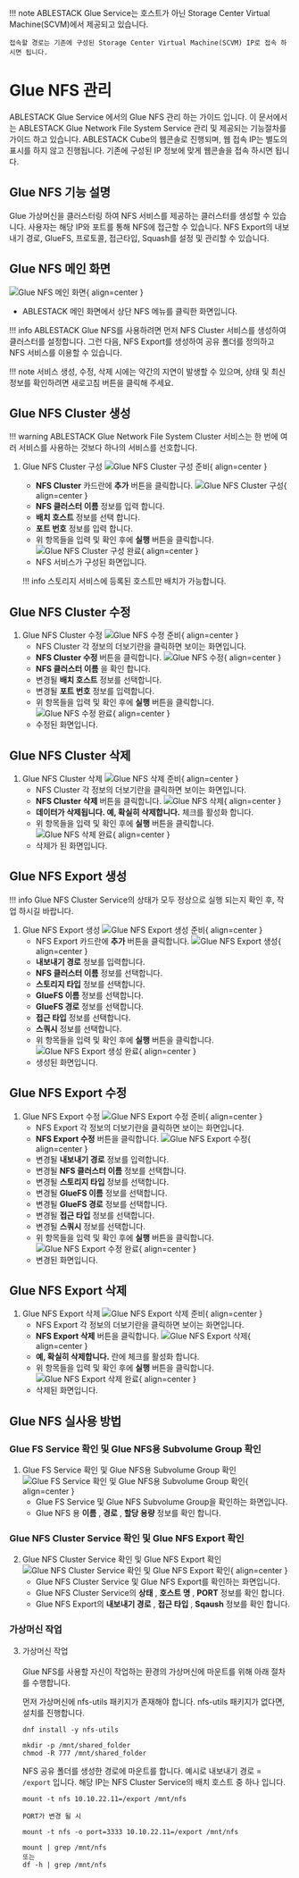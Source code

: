 !!! note
    ABLESTACK Glue Service는 호스트가 아닌 Storage Center Virtual Machine(SCVM)에서 제공되고 있습니다.

    접속할 경로는 기존에 구성된 Storage Center Virtual Machine(SCVM) IP로 접속 하시면 됩니다.

# Glue NFS 관리
ABLESTACK Glue Service 에서의 Glue NFS 관리 하는 가이드 입니다.
이 문서에서는 ABLESTACK Glue Network File System Service 관리 및 제공되는 기능절차를 가이드 하고 있습니다.
ABLESTACK Cube의 웹콘솔로 진행되며, 웹 접속 IP는 별도의 표시를 하지 않고 진행됩니다.
기존에 구성된 IP 정보에 맞게 웹콘솔을 접속 하시면 됩니다.

## Glue NFS 기능 설명
Glue 가상머신을 클러스터링 하여 NFS 서비스를 제공하는 클러스터를 생성할 수 있습니다. 사용자는 해당 IP와 포트를 통해 NFS에 접근할 수 있습니다.
NFS Export의 내보내기 경로, GlueFS, 프로토콜, 접근타입, Squash를 설정 및 관리할 수 있습니다.

## Glue NFS 메인 화면
![Glue NFS 메인 화면](../../assets/images/glue-service/install-guide-glue-nfs-main-01.png){ align=center }
- ABLESTACK 메인 화면에서 상단 NFS 메뉴를 클릭한 화면입니다.

!!! info
    ABLESTACK Glue NFS를 사용하려면 먼저 NFS Cluster 서비스를 생성하여 클러스터를 설정합니다. 그런 다음, NFS Export를 생성하여 공유 폴더를 정의하고 NFS 서비스를 이용할 수 있습니다.

!!! note
    서비스 생성, 수정, 삭제 시에는 약간의 지연이 발생할 수 있으며, 상태 및 최신 정보를 확인하려면 새로고침 버튼을 클릭해 주세요.

## Glue NFS Cluster 생성

!!! warning
    ABLESTACK Glue Network File System Cluster 서비스는 한 번에 여러 서비스를 사용하는 것보다 하나의 서비스를 선호합니다.

1. Glue NFS Cluster 구성
    ![Glue NFS Cluster 구성 준비](../../assets/images/glue-service/install-guide-glue-nfs-cluster-create-01.png){ align=center }
    - **NFS Cluster** 카드란에 **추가** 버튼을 클릭합니다.
    ![Glue NFS Cluster 구성](../../assets/images/glue-service/install-guide-glue-nfs-cluster-create-02.png){ align=center }
    - **NFS 클러스터 이름** 정보를 입력 합니다.
    - **배치 호스트** 정보를 선택 합니다.
    - **포트 번호** 정보를 입력 합니다.
    - 위 항목들을 입력 및 확인 후에 **실행** 버튼을 클릭합니다.
    ![Glue NFS Cluster 구성 완료](../../assets/images/glue-service/install-guide-glue-nfs-cluster-create-03.png){ align=center }
    - NFS 서비스가 구성된 화면입니다.

    !!! info
        스토리지 서비스에 등록된 호스트만 배치가 가능합니다.

## Glue NFS Cluster 수정

1. Glue NFS Cluster 수정
    ![Glue NFS 수정 준비](../../assets/images/glue-service/install-guide-glue-nfs-cluster-update-01.png){ align=center }
    - NFS Cluster 각 정보의 더보기란을 클릭하면 보이는 화면입니다.
    - **NFS Cluster 수정** 버튼을 클릭합니다.
    ![Glue NFS 수정](../../assets/images/glue-service/install-guide-glue-nfs-cluster-update-02.png){ align=center }
    - **NFS 클러스터 이름** 을 확인 합니다.
    - 변경될 **배치 호스트** 정보를 선택합니다.
    - 변경될 **포트 번호** 정보를 입력합니다.
    - 위 항목들을 입력 및 확인 후에 **실행** 버튼을 클릭합니다.
    ![Glue NFS 수정 완료](../../assets/images/glue-service/install-guide-glue-nfs-cluster-update-03.png){ align=center }
    - 수정된 화면입니다.


## Glue NFS Cluster 삭제

1. Glue NFS Cluster 삭제
    ![Glue NFS 삭제 준비](../../assets/images/glue-service/install-guide-glue-nfs-cluster-delete-01.png){ align=center }
    - NFS Cluster 각 정보의 더보기란을 클릭하면 보이는 화면입니다.
    - **NFS Cluster 삭제** 버튼을 클릭합니다.
    ![Glue NFS 삭제](../../assets/images/glue-service/install-guide-glue-nfs-cluster-delete-02.png){ align=center }
    - **데이터가 삭제됩니다. 예, 확실히 삭제합니다.** 체크를 활성화 합니다.
    - 위 항목들을 입력 및 확인 후에 **실행** 버튼을 클릭합니다.
    ![Glue NFS 삭제 완료](../../assets/images/glue-service/install-guide-glue-nfs-cluster-delete-03.png){ align=center }
    - 삭제가 된 화면입니다.

## Glue NFS Export 생성

!!! info
    Glue NFS Cluster Service의 상태가 모두 정상으로 실행 되는지 확인 후, 작업 하시길 바랍니다.

1. Glue NFS Export 생성
    ![Glue NFS Export 생성 준비](../../assets/images/glue-service/install-guide-glue-nfs-export-create-01.png){ align=center }
    - NFS Export 카드란에 **추가** 버튼을 클릭합니다.
    ![Glue NFS Export 생성](../../assets/images/glue-service/install-guide-glue-nfs-export-create-02.png){ align=center }
    - **내보내기 경로** 정보를 입력합니다.
    - **NFS 클러스터 이름** 정보를 선택합니다.
    - **스토리지 타입** 정보를 선택합니다.
    - **GlueFS 이름** 정보를 선택합니다.
    - **GlueFS 경로** 정보를 선택합니다.
    - **접근 타입** 정보를 선택합니다.
    - **스쿼시** 정보를 선택합니다.
    - 위 항목들을 입력 및 확인 후에 **실행** 버튼을 클릭합니다.
    ![Glue NFS Export 생성 완료](../../assets/images/glue-service/install-guide-glue-nfs-export-create-03.png){ align=center }
    - 생성된 화면입니다.

## Glue NFS Export 수정

1. Glue NFS Export 수정
    ![Glue NFS Export 수정 준비](../../assets/images/glue-service/install-guide-glue-nfs-export-update-01.png){ align=center }
    - NFS Export 각 정보의 더보기란을 클릭하면 보이는 화면입니다.
    - **NFS Export 수정** 버튼을 클릭합니다.
    ![Glue NFS Export 수정](../../assets/images/glue-service/install-guide-glue-nfs-export-update-02.png){ align=center }
    - 변경될 **내보내기 경로** 정보를 입력합니다.
    - 변경될 **NFS 클러스터 이름** 정보를 선택합니다.
    - 변경될 **스토리지 타입** 정보를 선택합니다.
    - 변경될 **GlueFS 이름** 정보를 선택합니다.
    - 변경될 **GlueFS 경로** 정보를 선택합니다.
    - 변경될 **접근 타입** 정보를 선택합니다.
    - 변경될 **스쿼시** 정보를 선택합니다.
    - 위 항목들을 입력 및 확인 후에 **실행** 버튼을 클릭합니다.
    ![Glue NFS Export 수정 완료](../../assets/images/glue-service/install-guide-glue-nfs-export-update-03.png){ align=center }
    - 변경된 화면입니다.

## Glue NFS Export 삭제

1. Glue NFS Export 삭제
    ![Glue NFS Export 삭제 준비](../../assets/images/glue-service/install-guide-glue-nfs-export-delete-01.png){ align=center }
    - NFS Export 각 정보의 더보기란을 클릭하면 보이는 화면입니다.
    - **NFS Export 삭제** 버튼을 클릭합니다.
    ![Glue NFS Export 삭제](../../assets/images/glue-service/install-guide-glue-nfs-export-delete-02.png){ align=center }
    - **예, 확실히 삭제합니다.** 란에 체크를 활성화 합니다.
    - 위 항목들을 입력 및 확인 후에 **실행** 버튼을 클릭합니다.
    ![Glue NFS Export 삭제 완료](../../assets/images/glue-service/install-guide-glue-nfs-export-delete-03.png){ align=center }
    - 삭제된 화면입니다.

## Glue NFS 실사용 방법

### Glue FS Service 확인 및 Glue NFS용 Subvolume Group 확인
1. Glue FS Service 확인 및 Glue NFS용 Subvolume Group 확인
    ![Glue FS Service 확인 및 Glue NFS용 Subvolume Group 확인](../../assets/images/glue-service/install-guide-glue-fs-actual-use-02.png){ align=center }
    - Glue FS Service 및 Glue NFS Subvolume Group을 확인하는 화면입니다.
    - Glue NFS 용 **이름** , **경로** , **할당 용량** 정보를 확인 합니다.

### Glue NFS Cluster Service 확인 및 Glue NFS Export 확인
2. Glue NFS Cluster Service 확인 및 Glue NFS Export 확인
    ![Glue NFS Cluster Service 확인 및 Glue NFS Export 확인](../../assets/images/glue-service/install-guide-glue-nfs-actual-use-01.png){ align=center }
    - Glue NFS Cluster Service 및 Glue NFS Export를 확인하는 화면입니다.
    - Glue NFS Cluster Service의 **상태** , **호스트 명** , **PORT** 정보를 확인 합니다.
    - Glue NFS Export의 **내보내기 경로** , **접근 타입** , **Sqaush** 정보를 확인 합니다.

### 가상머신 작업
3.  가상머신 작업</br></br>
    Glue NFS를 사용할 자신이 작업하는 환경의 가상머신에 마운트를 위해 아래 절차를 수행합니다.

    먼저 가상머신에 nfs-utils 패키지가 존재해야 합니다.
    nfs-utils 패키지가 없다면, 설치를 진행합니다.
    ```shell title="패키지 설치"
    dnf install -y nfs-utils
    ```
    ```shell title="공유 폴더 생성 및 적절한 권한 부여"
    mkdir -p /mnt/shared_folder
    chmod -R 777 /mnt/shared_folder
    ```
    NFS 공유 폴더를 생성한 경로에 마운트를 합니다.
    예시로 내보내기 경로 = `/export` 입니다.
    해당 IP는 NFS Cluster Service의 배치 호스트 중 하나 입니다.
    ```shell title="공유 폴더에 NFS Export 마운트 작업"
    mount -t nfs 10.10.22.11=/export /mnt/nfs

    PORT가 변경 될 시

    mount -t nfs -o port=3333 10.10.22.11=/export /mnt/nfs
    ```
    ```shell title="마운트 확인"
    mount | grep /mnt/nfs
    또는
    df -h | grep /mnt/nfs
    ```


